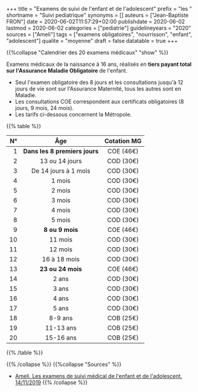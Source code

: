 +++
title = "Examens de suivi de l'enfant et de l'adolescent"
prefix = "les "
shortname = "Suivi pediatrique"
synonyms = []
auteurs = ["Jean-Baptiste FRON"]
date = 2020-06-02T11:57:29+02:00
publishdate = 2020-06-02
lastmod = 2020-06-02
categories = ["pediatrie"]
guidelineyears = "2020"
sources = ["Ameli"]
tags = ["examens obligatoires", "nourrisson", "enfant", "adolescent"]
qualite = "moyenne"
draft = false
datatable = true
+++

{{%collapse "Calendrier des 20 examens médicaux" "show" %}}

Examens médicaux de la naissance à 16 ans, réalisés en **tiers payant total sur l'Assurance Maladie Obligatoire** de l'enfant.

- Seul l'examen obligatoire des 8 jours et les consultations jusqu'à 12 jours de vie sont sur l'Assurance Maternité, tous les autres sont en Maladie.
- Les consultations COE correspondent aux certificats obligatoires (8 jours, 9 mois, 24 mois).  
- Les tarifs ci-dessous concernent la Métropole.

{{% table %}}

| N°    | Âge           | Cotation MG |
|------:|:-------------:|:-----------:|
| 1     | **Dans les 8 premiers jours** | COE (46€) |
| 2     | 13 ou 14 jours | COD (30€) |
| 3     | De 14 jours à 1 mois | COD (30€) |
| 4     | 1 mois | COD (30€) |
| 5     | 2 mois | COD (30€) |
| 6     | 3 mois | COD (30€) |
| 7     | 4 mois | COD (30€) |
| 8     | 5 mois | COD (30€) |
| 9     | **8 ou 9 mois** | COE (46€) |
| 10    | 11 mois | COD (30€) |
| 11    | 12 mois | COD (30€) |
| 12    | 16 à 18 mois | COD (30€) |
| 13    | **23 ou 24 mois** | COE (46€) |
| 14    | 2 ans | COD (30€) |
| 15    | 3 ans | COD (30€) |
| 16    | 4 ans | COD (30€) |
| 17    | 5 ans | COD (30€) |
| 18    | 8-9 ans | COB (25€) |
| 19    | 11-13 ans | COB (25€) |
| 20    | 15-16 ans | COB (25€) |
{{% /table %}}

{{% /collapse %}}
{{%collapse "Sources" %}}

- [Ameli. Les examens de suivi médical de l'enfant et de l'adolescent. 14/11/2019](https://www.ameli.fr/medecin/sante-prevention/enfants-et-adolescents/examens-de-suivi-medical-de-lenfant-et-de-ladolescent/les-examens-de-suivi-medical-de-lenfant-et-de-ladolescent)
{{% /collapse %}}
